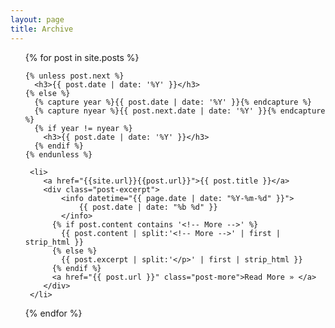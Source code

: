 ```yaml
---
layout: page
title: Archive
---
```

<ul>
  {% for post in site.posts %}

    {% unless post.next %}
      <h3>{{ post.date | date: '%Y' }}</h3>
    {% else %}
      {% capture year %}{{ post.date | date: '%Y' }}{% endcapture %}
      {% capture nyear %}{{ post.next.date | date: '%Y' }}{% endcapture %}
      {% if year != nyear %}
        <h3>{{ post.date | date: '%Y' }}</h3>
      {% endif %}
    {% endunless %}

     <li>
     	<a href="{{site.url}}{{post.url}}">{{ post.title }}</a>
     	<div class="post-excerpt">
     		<info datetime="{{ page.date | date: "%Y-%m-%d" }}">
          		{{ post.date | date: "%b %d" }}
        	</info>
          {% if post.content contains '<!-- More -->' %}
            {{ post.content | split:'<!-- More -->' | first | strip_html }}
          {% else %}
            {{ post.excerpt | split:'</p>' | first | strip_html }}
          {% endif %}
          <a href="{{ post.url }}" class="post-more">Read More » </a>
     	</div>
     </li>
  {% endfor %}
</ul>